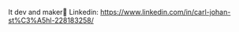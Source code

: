 It dev and maker💜
Linkedin: https://www.linkedin.com/in/carl-johan-st%C3%A5hl-228183258/


<!---
Saud0227/Saud0227 is a ✨ special ✨ repository because its `README.md` (this file) appears on your GitHub profile.
You can click the Preview link to take a look at your changes.
--->
